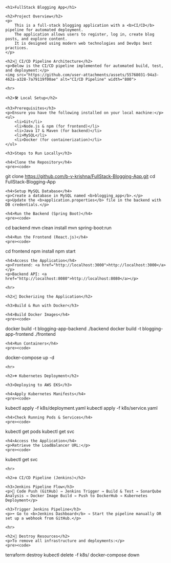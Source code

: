 <!DOCTYPE html>
<html lang="en">
<head>
    <meta charset="UTF-8">
    <meta name="viewport" content="width=device-width, initial-scale=1.0">
    <title>FullStack Blogging App - README</title>
</head>
<body>

    <h1>FullStack Blogging App</h1>

    <h2>Project Overview</h2>
    <p>
        This is a full-stack blogging application with a <b>CI/CD</b> pipeline for automated deployment. 
        The application allows users to register, log in, create blog posts, and explore content. 
        It is designed using modern web technologies and DevOps best practices.
    </p>

    <h2>📌 CI/CD Pipeline Architecture</h2>
    <p>Below is the CI/CD pipeline implemented for automated build, test, and deployment:</p>
    <img src="https://github.com/user-attachments/assets/55768031-94a3-462a-a328-7a79119f00ae" alt="CI/CD Pipeline" width="800">

    <hr>

    <h2>🛠️ Local Setup</h2>
    
    <h3>Prerequisites</h3>
    <p>Ensure you have the following installed on your local machine:</p>
    <ul>
        <li>Git</li>
        <li>Node.js & npm (for frontend)</li>
        <li>Java 17 & Maven (for backend)</li>
        <li>MySQL</li>
        <li>Docker (for containerization)</li>
    </ul>

    <h3>Steps to Run Locally</h3>

    <h4>Clone the Repository</h4>
    <pre><code>
git clone https://github.com/b-v-krishna/FullStack-Blogging-App.git
cd FullStack-Blogging-App
    </code></pre>

    <h4>Setup MySQL Database</h4>
    <p>Create a database in MySQL named <b>blogging_app</b>.</p>
    <p>Update the <b>application.properties</b> file in the backend with DB credentials.</p>

    <h4>Run the Backend (Spring Boot)</h4>
    <pre><code>
cd backend
mvn clean install
mvn spring-boot:run
    </code></pre>

    <h4>Run the Frontend (React.js)</h4>
    <pre><code>
cd frontend
npm install
npm start
    </code></pre>

    <h4>Access the Application</h4>
    <p>Frontend: <a href="http://localhost:3000">http://localhost:3000</a></p>
    <p>Backend API: <a href="http://localhost:8080">http://localhost:8080</a></p>

    <hr>

    <h2>🐳 Dockerizing the Application</h2>

    <h3>Build & Run with Docker</h3>

    <h4>Build Docker Images</h4>
    <pre><code>
docker build -t blogging-app-backend ./backend
docker build -t blogging-app-frontend ./frontend
    </code></pre>

    <h4>Run Containers</h4>
    <pre><code>
docker-compose up -d
    </code></pre>

    <hr>

    <h2>☸️ Kubernetes Deployment</h2>

    <h3>Deploying to AWS EKS</h3>

    <h4>Apply Kubernetes Manifests</h4>
    <pre><code>
kubectl apply -f k8s/deployment.yaml
kubectl apply -f k8s/service.yaml
    </code></pre>

    <h4>Check Running Pods & Services</h4>
    <pre><code>
kubectl get pods
kubectl get svc
    </code></pre>

    <h4>Access the Application</h4>
    <p>Retrieve the LoadBalancer URL:</p>
    <pre><code>
kubectl get svc
    </code></pre>

    <hr>

    <h2>⚙️ CI/CD Pipeline (Jenkins)</h2>

    <h3>Jenkins Pipeline Flow</h3>
    <p>📌 Code Push (GitHub) → Jenkins Trigger → Build & Test → SonarQube Analysis → Docker Image Build → Push to DockerHub → Kubernetes Deployment</p>

    <h3>Trigger Jenkins Pipeline</h3>
    <p>➡️ Go to <b>Jenkins Dashboard</b> → Start the pipeline manually OR set up a webhook from GitHub.</p>

    <hr>

    <h2>🧹 Destroy Resources</h2>
    <p>To remove all infrastructure and deployments:</p>
    <pre><code>
terraform destroy
kubectl delete -f k8s/
docker-compose down
    </code></pre>

</body>
</html>
